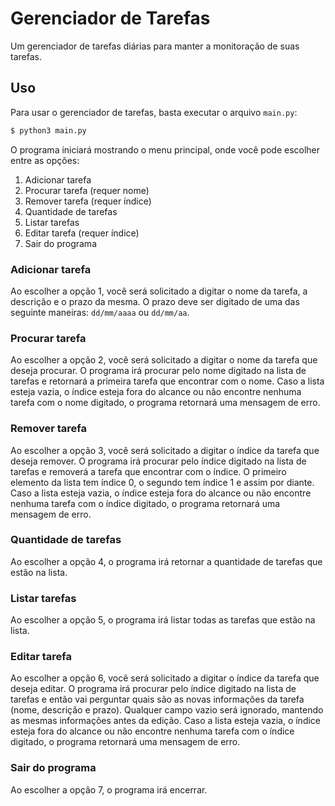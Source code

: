 # Gerenciador de Tarefas

Um gerenciador de tarefas diárias para manter a monitoração de suas tarefas.

## Uso

Para usar o gerenciador de tarefas, basta executar o arquivo `main.py`:

```bash
$ python3 main.py
```

O programa iniciará mostrando o menu principal, onde você pode escolher entre as opções:

1. Adicionar tarefa
2. Procurar tarefa (requer nome)
3. Remover tarefa (requer índice)
4. Quantidade de tarefas
5. Listar tarefas
6. Editar tarefa (requer índice)
7. Sair do programa

### Adicionar tarefa

Ao escolher a opção 1, você será solicitado a digitar o nome da tarefa, a descrição e o prazo da mesma. O prazo deve ser digitado de uma das seguinte maneiras: `dd/mm/aaaa` ou `dd/mm/aa`.

### Procurar tarefa

Ao escolher a opção 2, você será solicitado a digitar o nome da tarefa que deseja procurar. O programa irá procurar pelo nome digitado na lista de tarefas e retornará a primeira tarefa que encontrar com o nome. Caso a lista esteja vazia, o índice esteja fora do alcance ou não encontre nenhuma tarefa com o nome digitado, o programa retornará uma mensagem de erro.

### Remover tarefa

Ao escolher a opção 3, você será solicitado a digitar o índice da tarefa que deseja remover. O programa irá procurar pelo índice digitado na lista de tarefas e removerá a tarefa que encontrar com o índice. O primeiro elemento da lista tem índice 0, o segundo tem índice 1 e assim por diante. Caso a lista esteja vazia, o índice esteja fora do alcance ou não encontre nenhuma tarefa com o índice digitado, o programa retornará uma mensagem de erro.

### Quantidade de tarefas

Ao escolher a opção 4, o programa irá retornar a quantidade de tarefas que estão na lista.

### Listar tarefas

Ao escolher a opção 5, o programa irá listar todas as tarefas que estão na lista.

### Editar tarefa

Ao escolher a opção 6, você será solicitado a digitar o índice da tarefa que deseja editar. O programa irá procurar pelo índice digitado na lista de tarefas e então vai perguntar quais são as novas informações da tarefa (nome, descrição e prazo). Qualquer campo vazio será ignorado, mantendo as mesmas informações antes da edição. Caso a lista esteja vazia, o índice esteja fora do alcance ou não encontre nenhuma tarefa com o índice digitado, o programa retornará uma mensagem de erro.

### Sair do programa

Ao escolher a opção 7, o programa irá encerrar.